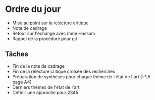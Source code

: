 # Ordre du jour

- Mise au point sur la relecture critique
- Note de cadrage
- Retour sur l'échange avec mme Hassam
- Rappel de la procédure pour git



## Tâches
- Fin de la note de cadrage
- Fin de la relecture critique croisée des recherches
- Préparation de synthèses pour chaque thème de l'état de l'art (~1.5 page A4)
- Derniers thèmes de l'état de l'art
- Définir une approche pour 2345

